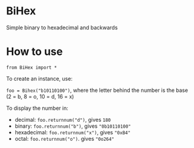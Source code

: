 # BiHex
Simple binary to hexadecimal and backwards
# How to use

`from BiHex import *`

To create an instance, use:

`foo = Bihex("b10110100")`, where the letter behind the number is the base (2 = b, 8 = o, 10 = d, 16 = x)

To display the number in:
- decimal: `foo.returnnum("d")`, gives `180`
- binary: `foo.returnnum("b")`, gives  `"0b10110100"`
- hexadecimal: `foo.returnnum("x")`, gives `"0xB4"`
- octal: `foo.returnnum("o")`. gives `"0o264"`

